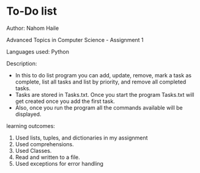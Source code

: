 # To-Do list

Author: Nahom Haile

Advanced Topics in Computer Science - Assignment 1

Languages used: Python

Description:

- In this to do list program you can add, update, remove, mark a task as complete, list all tasks and list by priority, and remove all completed tasks.
- Tasks are stored in Tasks.txt. Once you start the program Tasks.txt will get created once you add the first task.
- Also, once you run the program all the commands available will be displayed.

learning outcomes:

1. Used lists, tuples, and dictionaries in my assignment
2. Used comprehensions.
3. Used Classes.
4. Read and written to a file.
5. Used exceptions for error handling